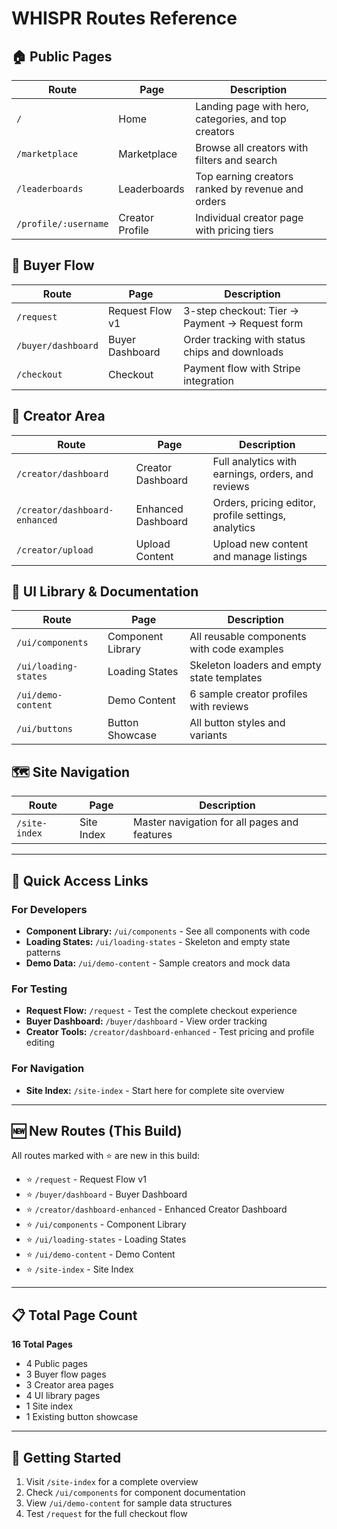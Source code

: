 # WHISPR Routes Reference

## 🏠 Public Pages

| Route | Page | Description |
|-------|------|-------------|
| `/` | Home | Landing page with hero, categories, and top creators |
| `/marketplace` | Marketplace | Browse all creators with filters and search |
| `/leaderboards` | Leaderboards | Top earning creators ranked by revenue and orders |
| `/profile/:username` | Creator Profile | Individual creator page with pricing tiers |

## 🛒 Buyer Flow

| Route | Page | Description |
|-------|------|-------------|
| `/request` | Request Flow v1 | 3-step checkout: Tier → Payment → Request form |
| `/buyer/dashboard` | Buyer Dashboard | Order tracking with status chips and downloads |
| `/checkout` | Checkout | Payment flow with Stripe integration |

## 🎨 Creator Area

| Route | Page | Description |
|-------|------|-------------|
| `/creator/dashboard` | Creator Dashboard | Full analytics with earnings, orders, and reviews |
| `/creator/dashboard-enhanced` | Enhanced Dashboard | Orders, pricing editor, profile settings, analytics |
| `/creator/upload` | Upload Content | Upload new content and manage listings |

## 🎨 UI Library & Documentation

| Route | Page | Description |
|-------|------|-------------|
| `/ui/components` | Component Library | All reusable components with code examples |
| `/ui/loading-states` | Loading States | Skeleton loaders and empty state templates |
| `/ui/demo-content` | Demo Content | 6 sample creator profiles with reviews |
| `/ui/buttons` | Button Showcase | All button styles and variants |

## 🗺️ Site Navigation

| Route | Page | Description |
|-------|------|-------------|
| `/site-index` | Site Index | Master navigation for all pages and features |

---

## 🔗 Quick Access Links

### For Developers
- **Component Library:** `/ui/components` - See all components with code
- **Loading States:** `/ui/loading-states` - Skeleton and empty state patterns
- **Demo Data:** `/ui/demo-content` - Sample creators and mock data

### For Testing
- **Request Flow:** `/request` - Test the complete checkout experience
- **Buyer Dashboard:** `/buyer/dashboard` - View order tracking
- **Creator Tools:** `/creator/dashboard-enhanced` - Test pricing and profile editing

### For Navigation
- **Site Index:** `/site-index` - Start here for complete site overview

---

## 🆕 New Routes (This Build)

All routes marked with ⭐ are new in this build:

- ⭐ `/request` - Request Flow v1
- ⭐ `/buyer/dashboard` - Buyer Dashboard
- ⭐ `/creator/dashboard-enhanced` - Enhanced Creator Dashboard
- ⭐ `/ui/components` - Component Library
- ⭐ `/ui/loading-states` - Loading States
- ⭐ `/ui/demo-content` - Demo Content
- ⭐ `/site-index` - Site Index

---

## 📋 Total Page Count

**16 Total Pages**
- 4 Public pages
- 3 Buyer flow pages
- 3 Creator area pages
- 4 UI library pages
- 1 Site index
- 1 Existing button showcase

---

## 🚀 Getting Started

1. Visit `/site-index` for a complete overview
2. Check `/ui/components` for component documentation
3. View `/ui/demo-content` for sample data structures
4. Test `/request` for the full checkout flow
